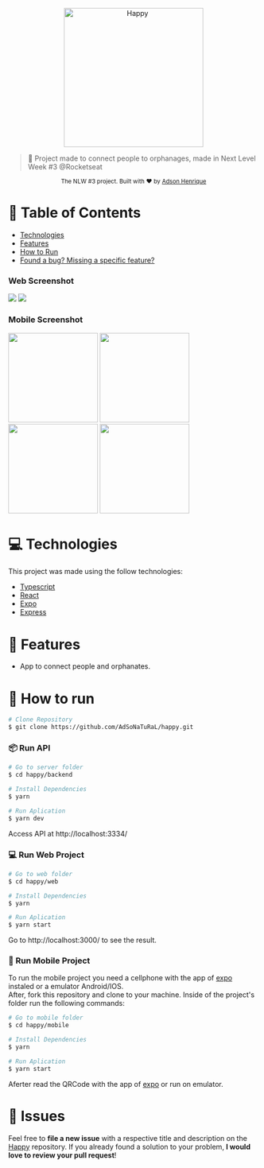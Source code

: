 <p align="center">
   <img src="https://user-images.githubusercontent.com/26275918/96444639-e4a82900-120e-11eb-9d8c-69c941c6bdce.png" alt="Happy" width="280"/>
</p>

> :rocket: Project made to connect people to orphanages, made in Next Level Week #3 @Rocketseat

<div align="center">
  <sub>The NLW #3 project. Built with ❤︎ by
    <a href="https://github.com/AdSoNaTuRaL">Adson Henrique</a>
  </sub>
</div>

# :pushpin: Table of Contents

* [Technologies](#computer-technologies)
* [Features](#rocket-features)
* [How to Run](#construction_worker-how-to-run)
* [Found a bug? Missing a specific feature?](#bug-issues)

### Web Screenshot
<div>
  <img src="https://user-images.githubusercontent.com/26275918/95751862-78be4180-0c9f-11eb-969d-dde995585c8e.png">
  <img src="https://user-images.githubusercontent.com/26275918/96021176-5bc87080-0e4f-11eb-8364-78d8fd279d87.png">
</div>

### Mobile Screenshot
<div>
   <img src="https://i.ibb.co/RCdcT7M/Screenshot-1603105830.png" width="180">
   <img src="https://i.ibb.co/fr4wsZ1/Screenshot-1603105838.png" width="180">
   <img src="https://i.ibb.co/7k93KN9/Screenshot-1603105847.png" width="180">
   <img src="https://i.ibb.co/CnH3XKk/Screenshot-1603105860.png" width="180">
</div>

# :computer: Technologies
This project was made using the follow technologies:

* [Typescript](https://www.typescriptlang.org/)      
* [React](https://reactjs.org/)      
* [Expo](https://expo.io/)       
* [Express](https://expressjs.com/)      

# :rocket: Features

* App to connect people and orphanates.

# :construction_worker: How to run
```bash
# Clone Repository
$ git clone https://github.com/AdSoNaTuRaL/happy.git
```
### 📦 Run API

```bash
# Go to server folder
$ cd happy/backend

# Install Dependencies
$ yarn

# Run Aplication
$ yarn dev
```
Access API at http://localhost:3334/

### 💻 Run Web Project

```bash
# Go to web folder
$ cd happy/web

# Install Dependencies
$ yarn

# Run Aplication
$ yarn start
```
Go to http://localhost:3000/ to see the result.

### 📱 Run Mobile Project
To run the mobile project you need a cellphone with the app of [expo](https://play.google.com/store/apps/details?id=host.exp.exponent) instaled or a emulator Android/IOS.
<br />
After, fork this repository and clone to your machine. Inside of the project's folder run the following commands:

```bash
# Go to mobile folder
$ cd happy/mobile

# Install Dependencies
$ yarn

# Run Aplication
$ yarn start
```
Aferter read the QRCode with the app of [expo](https://play.google.com/store/apps/details?id=host.exp.exponent) or run on emulator.


# :bug: Issues

Feel free to **file a new issue** with a respective title and description on the [Happy](https://github.com/AdSoNaTuRaL/happy/issues) repository. If you already found a solution to your problem, **I would love to review your pull request**!
